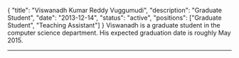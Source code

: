{
	"title": "Viswanadh Kumar Reddy Vuggumudi",
	"description": "Graduate Student",
	"date": "2013-12-14",
	"status": "active",
	"positions": ["Graduate Student", "Teaching Assistant"]
}
Viswanadh is a graduate student in the computer science department. His expected graduation date is roughly May 2015.
***
